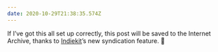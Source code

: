 ```yaml
---
date: 2020-10-29T21:38:35.574Z
---
```


If I’ve got this all set up correctly, this post will be saved to the Internet Archive, thanks to [Indiekit](https://getindiekit.com)’s new syndication feature. 🤞
